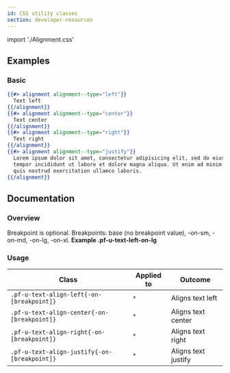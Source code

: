 ```yaml
---
id: CSS utility classes
section: developer-resources
---
```


import './Alignment.css'

## Examples
### Basic
```hbs
{{#> alignment alignment--type="left"}}
  Text left
{{/alignment}}
{{#> alignment alignment--type="center"}}
  Text center
{{/alignment}}
{{#> alignment alignment--type="right"}}
  Text right
{{/alignment}}
{{#> alignment alignment--type="justify"}}
  Lorem ipsum dolor sit amet, consectetur adipisicing elit, sed do eiusmod
  tempor incididunt ut labore et dolore magna aliqua. Ut enim ad minim veniam,
  quis nostrud exercitation ullamco laboris.
{{/alignment}}
```

## Documentation
### Overview
Breakpoint is optional. Breakpoints: base (no breakpoint value), -on-sm, -on-md, -on-lg, -on-xl. **Example .pf-u-text-left-on-lg**

### Usage
| Class | Applied to | Outcome |
| -- | -- | -- |
| `.pf-u-text-align-left{-on-[breakpoint]}` | `*` |  Aligns text left |
| `.pf-u-text-align-center{-on-[breakpoint]}` | `*` |  Aligns text center |
| `.pf-u-text-align-right{-on-[breakpoint]}` | `*` |  Aligns text right |
| `.pf-u-text-align-justify{-on-[breakpoint]}` | `*` |  Aligns text justify |
